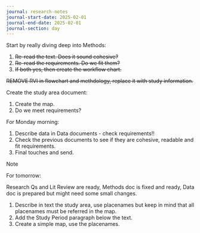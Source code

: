```yaml
---
journal: research-notes
journal-start-date: 2025-02-01
journal-end-date: 2025-02-01
journal-section: day
---
```

Start by really diving deep into Methods:

1. ~~Re-read the text. Does it sound cohesive?~~
2. ~~Re-read the requirements. Do we fit them?~~
3. ~~If both yes, then create the workflow chart.~~

~~REMOVE RVI in flowchart and methdology, replace it with study information.~~


Create the study area document:

1. Create the map.
2. Do we meet requirements?

For Monday morning:

1. Describe data in Data documents - check requirements!!
2. Check the previous documents to see if they are cohesive, readable and fit requirements.
3. Final touches and send.

> [!NOTE]
> For tomorrow:
> 
> Research Qs and Lit Review are ready, Methods doc is fixed and ready, Data doc is prepared but might need some small changes.
> 
> 1. Describe in text the study area, use placenames but keep in mind that all placenames must be referred in the map.
> 2. Add the Study Period paragraph below the text.
> 3. Create a simple map, use the placenames.